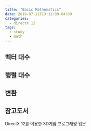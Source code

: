 ```yaml
---
title: "Basic Mathematics"
date: 2019-07-21T13:11:00-04:00
categories:
  - directX 12
tags:
  - study
  - math
---
```


## 벡터 대수

## 행렬 대수

## 변환

## 참고도서
DirectX 12를 이용한 3D게임 프로그래밍 입문
